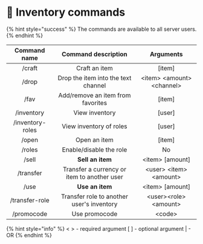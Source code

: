 # 🎒 Inventory commands

{% hint style="success" %}
The commands are available to all server users.
{% endhint %}

|   Command name   |             Command description             |          Arguments           |
| :--------------: | :-----------------------------------------: | :--------------------------: |
|      /craft      |                Craft an item                |            \[item]           |
|       /drop      |     Drop the item into the text channel     | \<item> \<amount> \<channel> |
|       /fav       |      Add/remove an item from favorites      |            \[item]           |
|    /inventory    |                View inventory               |            \[user]           |
| /inventory-roles |           View inventory of roles           |            \[user]           |
|       /open      |                 Open an item                |            \[item]           |
|      /roles      |           Enable/disable the role           |              No              |
|       /sell      |               **Sell an item**              |       \<item> \[amount]      |
|     /transfer    | Transfer a currency or item to another user |   \<user> \<item> \<amount>  |
|       /use       |               **Use an item**               |       \<item> \[amount]      |
|  /transfer-role  |  Transfer role to another user's inventory  |    \<user>\<role>\<amount>   |
|    /promocode    |                Use promocode                |            \<code>           |

{% hint style="info" %}
< > - required argument \[ ] - optional argument | - OR
{% endhint %}
